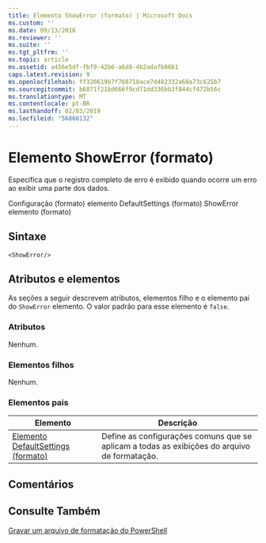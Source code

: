 ```yaml
---
title: Elemento ShowError (formato) | Microsoft Docs
ms.custom: ''
ms.date: 09/13/2016
ms.reviewer: ''
ms.suite: ''
ms.tgt_pltfrm: ''
ms.topic: article
ms.assetid: a456e5df-fbf9-42b6-a6d8-4b2adafb86b1
caps.latest.revision: 9
ms.openlocfilehash: ff320619b7f768718ace7d482332a60a73c625b7
ms.sourcegitcommit: b6871f21bd666f9cd71dd336bb3f844cf472b56c
ms.translationtype: MT
ms.contentlocale: pt-BR
ms.lasthandoff: 02/03/2019
ms.locfileid: "56860132"
---
```

# <a name="showerror-element-format"></a>Elemento ShowError (formato)

Especifica que o registro completo de erro é exibido quando ocorre um erro ao exibir uma parte dos dados.

Configuração (formato) elemento DefaultSettings (formato) ShowError elemento (formato)

## <a name="syntax"></a>Sintaxe

```scr
<ShowError/>
```

## <a name="attributes-and-elements"></a>Atributos e elementos

As seções a seguir descrevem atributos, elementos filho e o elemento pai do `ShowError` elemento. O valor padrão para esse elemento é `false`.

### <a name="attributes"></a>Atributos

Nenhum.

### <a name="child-elements"></a>Elementos filhos

Nenhum.

### <a name="parent-elements"></a>Elementos pais

|Elemento|Descrição|
|-------------|-----------------|
|[Elemento DefaultSettings (formato)](./defaultsettings-element-format.md)|Define as configurações comuns que se aplicam a todas as exibições do arquivo de formatação.|

## <a name="remarks"></a>Comentários

## <a name="see-also"></a>Consulte Também

[Gravar um arquivo de formatação do PowerShell](./writing-a-powershell-formatting-file.md)
